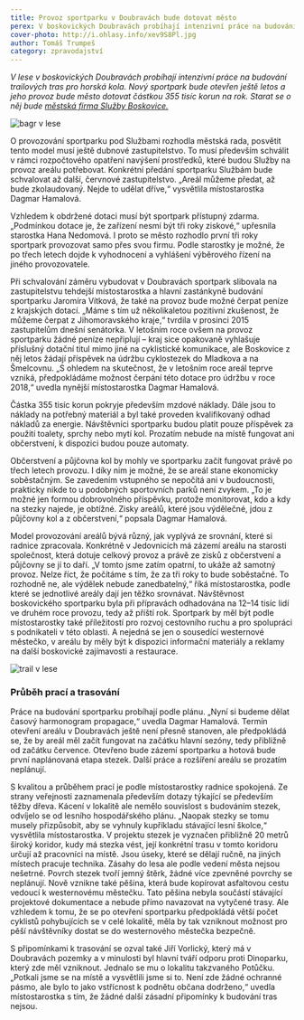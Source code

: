 ```yaml
---
title: Provoz sportparku v Doubravách bude dotovat město
perex: V boskovických Doubravách probíhají intenzivní práce na budování trailových tras pro horská kola. Nový sportpark bude otevřen ještě letos a jeho provoz bude město stát 355 tisíc korun na rok.
cover-photo: http://i.ohlasy.info/xev9S8Pl.jpg
author: Tomáš Trumpeš
category: zpravodajství
---
```


*V lese v boskovických Doubravách probíhají intenzivní práce na budování trailových tras pro horská kola. Nový sportpark bude otevřen ještě letos a jeho provoz bude město dotovat částkou 355 tisíc korun na rok. Starat se o něj bude [městská firma Služby Boskovice.](http://www.ohlasy.info/clanky/2017/03/rozhovor-strya.html)*

<img src="http://i.ohlasy.info/xev9S8P.jpg" alt="bagr v lese" class="img-responsive img-popup" data-author="Tomáš Trumpeš">

O provozování sportparku pod Službami rozhodla městská rada, posvětit tento model musí ještě dubnové zastupitelstvo. To musí především schválit v rámci rozpočtového opatření navýšení prostředků, které budou Služby na provoz areálu potřebovat. Konkrétní předání sportparku Službám bude schvalovat až další, červnové zastupitelstvo. „Areál můžeme předat, až bude zkolaudovaný. Nejde to udělat dříve,“ vysvětlila místostarostka Dagmar Hamalová.

Vzhledem k obdržené dotaci musí být sportpark přístupný zdarma. „Podmínkou dotace je, že zařízení nesmí být tři roky ziskové,“ upřesnila starostka Hana Nedomová. I proto se město rozhodlo první tři roky sportpark provozovat samo přes svou firmu. Podle starostky je možné, že po třech letech dojde k vyhodnocení a vyhlášení výběrového řízení na jiného provozovatele.

Při schvalování záměru vybudovat v Doubravách sportpark slibovala na zastupitelstvu tehdejší místostarostka a hlavní zastánkyně budování sportparku Jaromíra Vítková, že také na provoz bude možné čerpat peníze z krajských dotací. „Máme s tím už několikaletou pozitivní zkušenost, že můžeme čerpat z Jihomoravského kraje,“ tvrdila v prosinci 2015 zastupitelům dnešní senátorka. V letošním roce ovšem na provoz sportparku žádné peníze nepřiplují – kraj sice opakovaně vyhlašuje příslušný dotační titul mimo jiné na cyklistické komunikace, ale Boskovice z něj letos žádají příspěvek na údržbu cyklostezek do Mladkova a na Šmelcovnu. „S ohledem na skutečnost, že v letošním roce areál teprve vzniká, předpokládáme možnost čerpání této dotace pro údržbu v roce 2018,“ uvedla nynější místostarostka Dagmar Hamalová.

Částka 355 tisíc korun pokryje především mzdové náklady. Dále jsou to náklady na potřebný materiál a byl také proveden kvalifikovaný odhad nákladů za energie. Návštěvníci sportparku budou platit pouze příspěvek za použití toalety, sprchy nebo mytí kol. Prozatím nebude na místě fungovat ani občerstvení, k dispozici budou pouze automaty.

Občerstvení a půjčovna kol by mohly ve sportparku začít fungovat právě po třech letech provozu. I díky nim je možné, že se areál stane ekonomicky soběstačným. Se zavedením vstupného se nepočítá ani v budoucnosti, prakticky nikde to u podobných sportovních parků není zvykem. „To je možné jen formou dobrovolného příspěvku, protože monitorovat, kdo a kdy na stezky najede, je obtížné. Zisky areálů, které jsou výdělečné, jdou z půjčovny kol a z občerstvení,“ popsala Dagmar Hamalová.

Model provozování areálů bývá různý, jak vyplývá ze srovnání, které si radnice zpracovala. Konkrétně v Jedovnicích má zázemí areálu na starosti společnost, která dotuje celkový provoz a právě ze zisků z občerstvení a půjčovny se jí to daří. „V tomto jsme zatím opatrní, to ukáže až samotný provoz. Nelze říct, že počítáme s tím, že za tři roky to bude soběstačné. To rozhodně ne, ale výdělek nebude zanedbatelný,“ říká místostarostka, podle které se jednotlivé areály dají jen těžko srovnávat. Návštěvnost boskovického sportparku byla při přípravách odhadována na 12–14 tisíc lidí ve druhém roce provozu, tedy až příští rok. Sportpark by měl být podle místostarostky také příležitostí pro rozvoj cestovního ruchu a pro spolupráci s podnikateli v této oblasti. A nejedná se jen o sousedící westernové městečko, v areálu by měly být k dispozici informační materiály a reklamy na další boskovické zajímavosti a restaurace.

<img src="http://i.ohlasy.info/okrCCRM.jpg" alt="trail v lese" class="img-responsive img-popup" data-author="Tomáš Trumpeš">

### Průběh prací a trasování

Práce na budování sportparku probíhají podle plánu. „Nyní si budeme dělat časový harmonogram propagace,“ uvedla Dagmar Hamalová. Termín otevření areálu v Doubravách ještě není přesně stanoven, ale předpokládá se, že by areál měl začít fungovat na začátku hlavní sezóny, tedy přibližně od začátku července. Otevřeno bude zázemí sportparku a hotová bude první naplánovaná etapa stezek. Další práce a rozšíření areálu se prozatím neplánují.

S kvalitou a průběhem prací je podle místostarostky radnice spokojená. Ze strany veřejnosti zaznamenala především dotazy týkající se především těžby dřeva. Kácení v lokalitě ale nemělo souvislost s budováním stezek, odvíjelo se od lesního hospodářského plánu. „Naopak stezky se tomu musely přizpůsobit, aby se vyhnuly kupříkladu stávající lesní školce,“ vysvětlila místostarostka. V projektu stezek je vyznačen přibližně 20 metrů široký koridor, kudy má stezka vést, její konkrétní trasu v tomto koridoru určují až pracovníci na místě. Jsou úseky, které se dělají ručně, na jiných místech pracuje technika. Zásahy do lesa ale podle vedení města nejsou nešetrné. Povrch stezek tvoří jemný štěrk, žádné více zpevněné povrchy se neplánují. Nově vznikne také pěšina, která bude kopírovat asfaltovou cestu vedoucí k westernovému městečku. Tato pěšina nebyla součástí stávající projektové dokumentace a nebude přímo navazovat na vytyčené trasy. Ale vzhledem k tomu, že se po otevření sportparku předpokládá větší počet cyklistů pohybujících se v celé lokalitě, měla by tak vzniknout možnost pro pěší návštěvníky dostat se do westernového městečka bezpečně. 

S připomínkami k trasování se ozval také Jiří Vorlický, který má v Doubravách pozemky a v minulosti byl hlavní tváří odporu proti Dinoparku, který zde měl vzniknout. Jednalo se mu o lokalitu takzvaného Potůčku. „Potkali jsme se na místě a vysvětlili jsme si to. Není zde žádné ochranné pásmo, ale bylo to jako vstřícnost k podnětu občana dodrženo,“ uvedla místostarostka s tím, že žádné další zásadní připomínky k budování tras nejsou.
